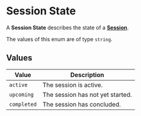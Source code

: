 # Session State
A **Session State** describes the state of a
**[Session](../session)**.

The values of this enum are of type `string`.

## Values
| Value | Description |
| ----- | ----------- |
| `active` | The session is active. |
| `upcoming` | The session has not yet started. |
| `completed` | The session has concluded. |

